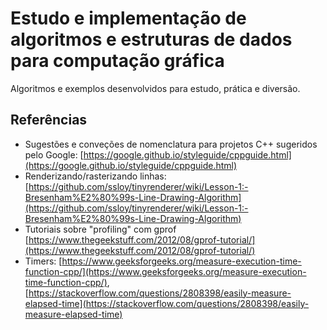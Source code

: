# Estudo e implementação de algoritmos e estruturas de dados para computação gráfica

Algoritmos e exemplos desenvolvidos para estudo, prática e diversão.

## Referências

* Sugestões e conveções de nomenclatura para projetos C++ sugeridos pelo Google: [https://google.github.io/styleguide/cppguide.html](https://google.github.io/styleguide/cppguide.html)
* Renderizando/rasterizando linhas: [https://github.com/ssloy/tinyrenderer/wiki/Lesson-1:-Bresenham%E2%80%99s-Line-Drawing-Algorithm](https://github.com/ssloy/tinyrenderer/wiki/Lesson-1:-Bresenham%E2%80%99s-Line-Drawing-Algorithm)
* Tutoriais sobre "profiling" com gprof [https://www.thegeekstuff.com/2012/08/gprof-tutorial/](https://www.thegeekstuff.com/2012/08/gprof-tutorial/)
* Timers: [https://www.geeksforgeeks.org/measure-execution-time-function-cpp/](https://www.geeksforgeeks.org/measure-execution-time-function-cpp/), [https://stackoverflow.com/questions/2808398/easily-measure-elapsed-time](https://stackoverflow.com/questions/2808398/easily-measure-elapsed-time)
